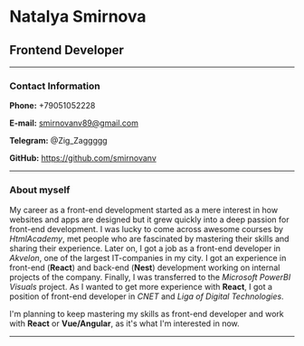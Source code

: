 # Natalya Smirnova

## **Frontend Developer**

---

### **Contact Information**

**Phone:** +79051052228

**E-mail:** smirnovanv89@gmail.com

**Telegram:** @Zig_Zaggggg

**GitHub:** https://github.com/smirnovanv

---

### **About myself**

My career as a front-end development started as a mere interest in how websites and apps are designed but it grew quickly into a deep passion for front-end development. I was lucky to come across awesome courses by _HtmlAcademy_, met people who are fascinated by mastering their skills and sharing their experience. Later on, I got a job as a front-end developer in _Akvelon_, one of the largest IT-companies in my city. I got an experience in front-end (**React**) and back-end (**Nest**) development working on internal projects of the company. Finally, I was transferred to the _Microsoft PowerBI Visuals_ project. As I wanted to get more experience with **React**, I got a position of front-end developer in _CNET_ and _Liga of Digital Technologies_.

I'm planning to keep mastering my skills as front-end developer and work with **React** or **Vue/Angular**, as it's what I'm interested in now.

---
